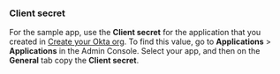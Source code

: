 ### Client secret

For the sample app, use the **Client secret** for the application that you created in
[Create your Okta org](/docs/guides/oie-embedded-common-org-setup/go/main/#create-a-new-application).
To find this value, go to **Applications** > **Applications** in the Admin Console.
Select your app, and then on the **General** tab copy the **Client secret**.
